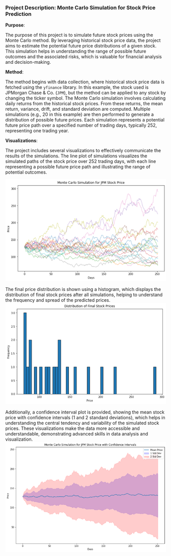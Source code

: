 ### Project Description: Monte Carlo Simulation for Stock Price Prediction

**Purpose**:

The purpose of this project is to simulate future stock prices using the Monte Carlo method. By leveraging historical stock price data, the project aims to estimate the potential future price distributions of a given stock. This simulation helps in understanding the range of possible future outcomes and the associated risks, which is valuable for financial analysis and decision-making.

**Method**:

The method begins with data collection, where historical stock price data is fetched using the `yfinance` library. In this example, the stock used is JPMorgan Chase & Co. (`JPM`), but the method can be applied to any stock by changing the ticker symbol. The Monte Carlo simulation involves calculating daily returns from the historical stock prices. From these returns, the mean return, variance, drift, and standard deviation are computed. Multiple simulations (e.g., 20 in this example) are then performed to generate a distribution of possible future prices. Each simulation represents a potential future price path over a specified number of trading days, typically 252, representing one trading year.

**Visualizations**:

The project includes several visualizations to effectively communicate the results of the simulations. The line plot of simulations visualizes the simulated paths of the stock price over 252 trading days, with each line representing a possible future price path and illustrating the range of potential outcomes.

![github](https://github.com/pavelkimldn/monte_carlo_stock_price/blob/main/image%201.png)

The final price distribution is shown using a histogram, which displays the distribution of final stock prices after all simulations, helping to understand the frequency and spread of the predicted prices. 
![github](https://github.com/pavelkimldn/monte_carlo_stock_price/blob/main/image%202.png)

Additionally, a confidence interval plot is provided, showing the mean stock price with confidence intervals (1 and 2 standard deviations), which helps in understanding the central tendency and variability of the simulated stock prices. These visualizations make the data more accessible and understandable, demonstrating advanced skills in data analysis and visualization.
![github](https://github.com/pavelkimldn/monte_carlo_stock_price/blob/main/image%203.png)



